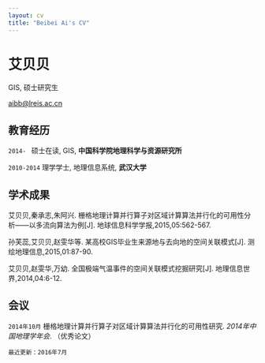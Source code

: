 ```yaml
---
layout: cv
title: "Beibei Ai's CV"
---
```

# 艾贝贝

GIS, 硕士研究生

<div id="webaddress">
<i class="fa fa-envelope"></i> <a href="mailto:aibb@lreis.ac.cn">aibb@lreis.ac.cn</a>

</div>

## 教育经历

`2014- ` 硕士在读, GIS, **中国科学院地理科学与资源研究所**

`2010-2014` 理学学士, 地理信息系统, **武汉大学**

## 学术成果

艾贝贝,秦承志,朱阿兴. 栅格地理计算并行算子对区域计算算法并行化的可用性分析——以多流向算法为例[J]. 地球信息科学学报,2015,05:562-567.

孙芙蕊,艾贝贝,赵雯华等. 某高校GIS毕业生来源地与去向地的空间关联模式[J]. 测绘地理信息,2015,01:87-90.

艾贝贝,赵雯华,万幼. 全国极端气温事件的空间关联模式挖掘研究[J]. 地理信息世界,2014,04:6-12.

## 会议
`2014年10月` 栅格地理计算并行算子对区域计算算法并行化的可用性研究. *2014年中国地理学年会*. （优秀论文）

`最近更新：2016年7月`
